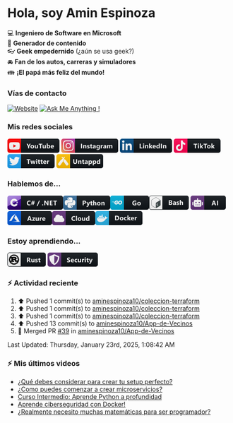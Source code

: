 # Hola, soy Amin Espinoza

:computer: **Ingeniero de Software en Microsoft**  
:pencil: **Generador de contenido**  
:eyeglasses: **Geek empedernido** (¿aún se usa geek?)  
:oncoming_automobile: **Fan de los autos, carreras y simuladores**  
:family: **¡El papá más feliz del mundo!**

### Vías de contacto

[![Website](https://img.shields.io/badge/aminespinoza.com-up-green?style=for-the-badge)][website]
[![Ask Me Anything !](https://img.shields.io/badge/Ask%20me-anything-1abc9c.svg?style=for-the-badge)](https://calendly.com/aminespinoza/consultoria)

### Mis redes sociales
[<img src="./assets/social/youtube.png"/>][youtube]
[<img src="./assets/social/instagram.png"/>][instagram]
[<img src="./assets/social/linkedin.png"/>][linkedin]
[<img src="./assets/social/tiktok.png"/>][linkedin]
[<img src="./assets/social/twitter.png"/>][twitter]
[<img src="./assets/social/untappd.png"/>][untappd]

### Hablemos de...
<img src="./assets/tech/csharp_dotnet.png"/><img src="./assets/tech/python.png"/><img src="./assets/tech/go.png"/><img src="./assets/tech/bash.png"/>
<img src="./assets/tech/ai.png"/><img src="./assets/tech/azure.png"/><img src="./assets/tech/cloud.png"/><img src="./assets/tech/docker.png"/>

### Estoy aprendiendo...
<img src="./assets/tech/rust.png"/> <img src="./assets/tech/security.png"/>


### :zap: Actividad reciente
<!--RECENT_ACTIVITY:start-->
1. ⬆️ Pushed 1 commit(s) to [aminespinoza10/coleccion-terraform](https://github.com/aminespinoza10/coleccion-terraform)<br>
2. ⬆️ Pushed 1 commit(s) to [aminespinoza10/coleccion-terraform](https://github.com/aminespinoza10/coleccion-terraform)<br>
3. ⬆️ Pushed 1 commit(s) to [aminespinoza10/coleccion-terraform](https://github.com/aminespinoza10/coleccion-terraform)<br>
4. ⬆️ Pushed 13 commit(s) to [aminespinoza10/App-de-Vecinos](https://github.com/aminespinoza10/App-de-Vecinos)<br>
5. 🎉 Merged PR [#39](https://github.com/aminespinoza10/App-de-Vecinos/pull/39) in [aminespinoza10/App-de-Vecinos](https://github.com/aminespinoza10/App-de-Vecinos)<br>
<!--RECENT_ACTIVITY:end-->
<!--RECENT_ACTIVITY:last_update-->
Last Updated: Thursday, January 23rd, 2025, 1:08:42 AM
<!--RECENT_ACTIVITY:last_update_end-->

### :zap: Mis últimos videos
<!-- YOUTUBE:START -->
- [¿Qué debes considerar para crear tu setup perfecto?](https://www.youtube.com/watch?v=y4eSp0Ldqxk)
- [¿Como puedes comenzar a crear microservicios?](https://www.youtube.com/watch?v=etIx9sLHnvs)
- [Curso Intermedio: Aprende Python a profundidad](https://www.youtube.com/watch?v=g5m2MxaqpSo)
- [Aprende ciberseguridad con Docker!](https://www.youtube.com/watch?v=chcuCz7WCXU)
- [¿Realmente necesito muchas matemáticas para ser programador?](https://www.youtube.com/watch?v=fVY4xhBNUX0)
<!-- YOUTUBE:END -->


[website]: https://aminespinoza.com/
[twitter]: https://twitter.com/aminespinoza
[youtube]: https://www.youtube.com/c/AminEspinoza
[linkedin]: https://www.linkedin.com/in/amin-espinoza-71b24661/
[instagram]: https://www.instagram.com/aminespinoza10/
[untappd]: https://untappd.com/user/aminespinoza
